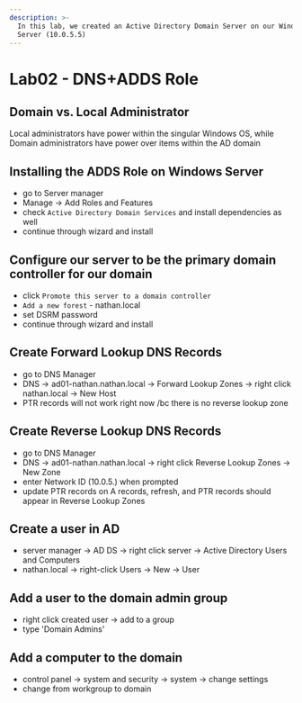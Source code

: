 ```yaml
---
description: >-
  In this lab, we created an Active Directory Domain Server on our Windows 2019
  Server (10.0.5.5)
---
```


# Lab02 - DNS+ADDS Role

## Domain vs. Local Administrator

Local administrators have power within the singular Windows OS, while Domain administrators have power over items within the AD domain

## Installing the ADDS Role on Windows Server

* go to Server manager
* Manage -> Add Roles and Features
* check `Active Directory Domain Services` and install dependencies as well
* continue through wizard and install

## Configure our server to be the primary domain controller for our domain

* click `Promote this server to a domain controller`
* `Add a new forest` - nathan.local
* set DSRM password
* continue through wizard and install

## Create Forward Lookup DNS Records

* go to DNS Manager
* DNS -> ad01-nathan.nathan.local -> Forward Lookup Zones -> right click nathan.local -> New Host
* PTR records will not work right now /bc there is no reverse lookup zone

## Create Reverse Lookup DNS Records

* go to DNS Manager
* DNS -> ad01-nathan.nathan.local -> right click Reverse Lookup Zones -> New Zone
* enter Network ID (10.0.5.) when prompted
* update PTR records on A records, refresh, and PTR records should appear in Reverse Lookup Zones

## Create a user in AD

* server manager -> AD DS -> right click server -> Active Directory Users and Computers
* nathan.local -> right-click Users -> New -> User

## Add a user to the domain admin group

* right click created user -> add to a group
* type 'Domain Admins'

## Add a computer to the domain

* control panel -> system and security -> system -> change settings
* change from workgroup to domain
